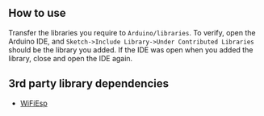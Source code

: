 ## How to use
Transfer the libraries you require to `Arduino/libraries`. To verify, open the Arduino IDE, and `Sketch->Include Library->Under Contributed Libraries` should be the library you added. If the IDE was open when you added the library, close and open the IDE again.

## 3rd party library dependencies
- [WiFiEsp](https://github.com/bportaluri/WiFiEsp)
